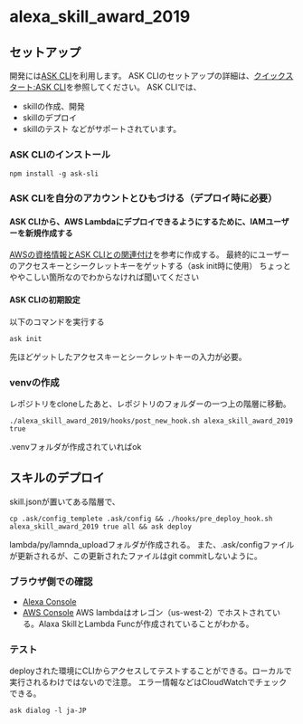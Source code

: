 # alexa_skill_award_2019
## セットアップ
開発には[ASK CLI](https://developer.amazon.com/ja/docs/smapi/ask-cli-command-reference.html)を利用します。
ASK CLIのセットアップの詳細は、[クイックスタート:ASK CLI](https://developer.amazon.com/ja/docs/smapi/quick-start-alexa-skills-kit-command-line-interface.html)を参照してください。
ASK CLIでは、
- skillの作成、開発
- skillのデプロイ
- skillのテスト
などがサポートされています。

### ASK CLIのインストール
```
npm install -g ask-sli
```
### ASK CLIを自分のアカウントとひもづける（デプロイ時に必要）
#### ASK CLIから、AWS Lambdaにデプロイできるようにするために、IAMユーザーを新規作成する
[AWSの資格情報とASK CLIとの関連付け](https://developer.amazon.com/ja/docs/smapi/set-up-credentials-for-an-amazon-web-services-account.html)を参考に作成する。
最終的にユーザーのアクセスキーとシークレットキーをゲットする（ask init時に使用）
ちょっとややこしい箇所なのでわからなければ聞いてください

#### ASK CLIの初期設定
以下のコマンドを実行する
```
ask init
```
先ほどゲットしたアクセスキーとシークレットキーの入力が必要。

### venvの作成
レポジトリをcloneしたあと、レポジトリのフォルダーの一つ上の階層に移動。
```
./alexa_skill_award_2019/hooks/post_new_hook.sh alexa_skill_award_2019 true
```
.venvフォルダが作成されていればok

## スキルのデプロイ
skill.jsonが置いてある階層で、
```
cp .ask/config_templete .ask/config && ./hooks/pre_deploy_hook.sh alexa_skill_award_2019 true all && ask deploy
```
lambda/py/lamnda_uploadフォルダが作成される。
また、.ask/configファイルが更新されるが、この更新されたファイルはgit commitしないように。

### ブラウザ側での確認
- [Alexa Console](https://developer.amazon.com/alexa/console/ask)
- [AWS Console](https://us-west-2.console.aws.amazon.com/console/home)
AWS lambdaはオレゴン（us-west-2）でホストされている。Alaxa SkillとLambda Funcが作成されていることがわかる。

### テスト
deployされた環境にCLIからアクセスしてテストすることができる。ローカルで実行されるわけではないので注意。
エラー情報などはCloudWatchでチェックできる。
```
ask dialog -l ja-JP
```